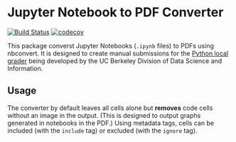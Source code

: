 # Jupyter Notebook to PDF Converter

[![Build Status](https://travis-ci.org/ucbds-infra/nb2pdf.svg?branch=master)](https://travis-ci.org/ucbds-infra/nb2pdf) [![codecov](https://codecov.io/gh/ucbds-infra/nb2pdf/branch/master/graph/badge.svg)](https://codecov.io/gh/ucbds-infra/nb2pdf)

This package converst Jupyter Notebooks (`.ipynb` files) to PDFs using nbconvert. It is designed to create manual submissions for the [Python local grader](https://github.com/ucbds-infra/otter-grader) being developed by the UC Berkeley Division of Data Science and Information.

## Usage

The converter by default leaves all cells alone but **removes** code cells without an image in the output. (This is designed to output graphs generated in notebooks in the PDF.) Using metadata tags, cells can be included (with the `include` tag) or excluded (with the `ignore` tag).